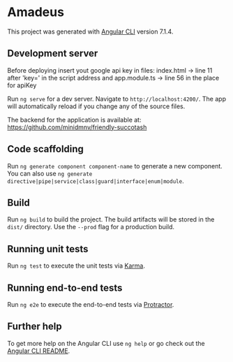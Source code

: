 # Amadeus

This project was generated with [Angular CLI](https://github.com/angular/angular-cli) version 7.1.4.

## Development server

Before deploying insert yout google api key in files:
index.html -> line 11 after 'key=' in the script address and 
app.module.ts -> line 56 in the place for apiKey

Run `ng serve` for a dev server. Navigate to `http://localhost:4200/`. The app will automatically reload if you change any of the source files.

The backend for the application is available at: https://github.com/minidmnv/friendly-succotash


## Code scaffolding

Run `ng generate component component-name` to generate a new component. You can also use `ng generate directive|pipe|service|class|guard|interface|enum|module`.

## Build

Run `ng build` to build the project. The build artifacts will be stored in the `dist/` directory. Use the `--prod` flag for a production build.

## Running unit tests

Run `ng test` to execute the unit tests via [Karma](https://karma-runner.github.io).

## Running end-to-end tests

Run `ng e2e` to execute the end-to-end tests via [Protractor](http://www.protractortest.org/).

## Further help

To get more help on the Angular CLI use `ng help` or go check out the [Angular CLI README](https://github.com/angular/angular-cli/blob/master/README.md).


